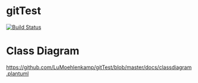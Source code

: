 # gitTest

[![Build Status](https://travis-ci.com/LuMoehlenkamp/gitTest.svg?branch=master)](https://travis-ci.com/LuMoehlenkamp/gitTest)


# Class Diagram


https://github.com/LuMoehlenkamp/gitTest/blob/master/docs/classdiagram.plantuml
